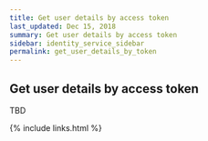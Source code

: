 ```yaml
---
title: Get user details by access token
last_updated: Dec 15, 2018
summary: Get user details by access token
sidebar: identity_service_sidebar
permalink: get_user_details_by_token
---
```


## Get user details by access token
TBD

{% include links.html %}